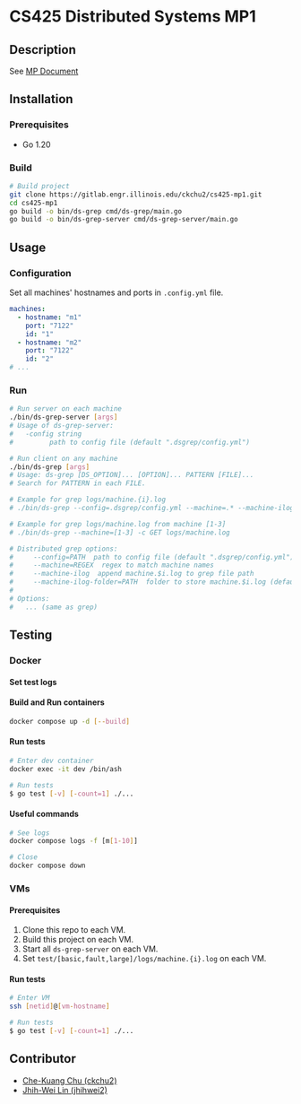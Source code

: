 # CS425 Distributed Systems MP1

## Description

See [MP Document](./docs/MP1.CS425.FA23.pdf)

## Installation

### Prerequisites

- Go 1.20

### Build

```bash
# Build project
git clone https://gitlab.engr.illinois.edu/ckchu2/cs425-mp1.git
cd cs425-mp1
go build -o bin/ds-grep cmd/ds-grep/main.go
go build -o bin/ds-grep-server cmd/ds-grep-server/main.go
```

## Usage

### Configuration

Set all machines' hostnames and ports in `.config.yml` file.

```yaml
machines:
  - hostname: "m1"
    port: "7122"
    id: "1"
  - hostname: "m2"
    port: "7122"
    id: "2"
# ...
```

### Run

```bash
# Run server on each machine
./bin/ds-grep-server [args]
# Usage of ds-grep-server:
#   -config string
#         path to config file (default ".dsgrep/config.yml")

# Run client on any machine
./bin/ds-grep [args]
# Usage: ds-grep [DS_OPTION]... [OPTION]... PATTERN [FILE]...
# Search for PATTERN in each FILE.

# Example for grep logs/machine.{i}.log
# ./bin/ds-grep --config=.dsgrep/config.yml --machine=.* --machine-ilog --machine-ilog-folder=logs -c GET

# Example for grep logs/machine.log from machine [1-3]
# ./bin/ds-grep --machine=[1-3] -c GET logs/machine.log

# Distributed grep options:
#     --config=PATH  path to config file (default ".dsgrep/config.yml")
#     --machine=REGEX  regex to match machine names
#     --machine-ilog  append machine.$i.log to grep file path
#     --machine-ilog-folder=PATH  folder to store machine.$i.log (default "logs")
#
# Options:
#   ... (same as grep)
```

## Testing

### Docker

#### Set test logs

#### Build and Run containers

```bash
docker compose up -d [--build]
```

#### Run tests

```bash
# Enter dev container
docker exec -it dev /bin/ash

# Run tests
$ go test [-v] [-count=1] ./...
```

#### Useful commands

```bash
# See logs
docker compose logs -f [m[1-10]]

# Close
docker compose down
```

### VMs

#### Prerequisites

1. Clone this repo to each VM.
2. Build this project on each VM.
3. Start all `ds-grep-server` on each VM.
4. Set `test/[basic,fault,large]/logs/machine.{i}.log` on each VM.

#### Run tests

```bash
# Enter VM
ssh [netid]@[vm-hostname]

# Run tests
$ go test [-v] [-count=1] ./...
```

## Contributor

- [Che-Kuang Chu (ckchu2)](https://gitlab.engr.illinois.edu/ckchu2)
- [Jhih-Wei Lin (jhihwei2)](https://gitlab.engr.illinois.edu/jhihwei2)

